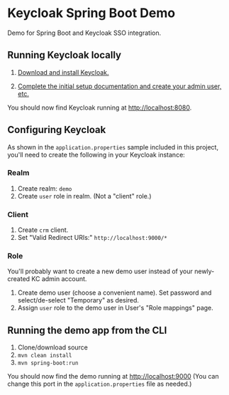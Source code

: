 # Keycloak Spring Boot Demo

Demo for Spring Boot and Keycloak SSO integration.

## Running Keycloak locally
1. [Download and install Keycloak.](http://www.keycloak.org/downloads.html)

1. [Complete the initial setup documentation and create your admin user, etc.](https://keycloak.gitbooks.io/documentation/getting_started/index.html)

You should now find Keycloak running at [http://localhost:8080](http://localhost:8080).

## Configuring Keycloak
As shown in the `application.properties` sample included in this project, you'll need to create the following in your Keycloak instance:

### Realm
1. Create realm: `demo`
1. Create `user` role in realm. (Not a "client" role.)

### Client
1. Create `crm` client.
1. Set "Valid Redirect URIs:" `http://localhost:9000/*`

### Role
You'll probably want to create a new demo user instead of your newly-created KC admin account.
1. Create demo user (choose a convenient name). Set password and select/de-select "Temporary" as desired.
1. Assign `user` role to the demo user in User's "Role mappings" page.

## Running the demo app from the CLI
1. Clone/download source
1. `mvn clean install`
1. `mvn spring-boot:run`

You should now find the demo running at [http://localhost:9000](http://localhost:9000) (You can change this port in the `application.properties` file as needed.)